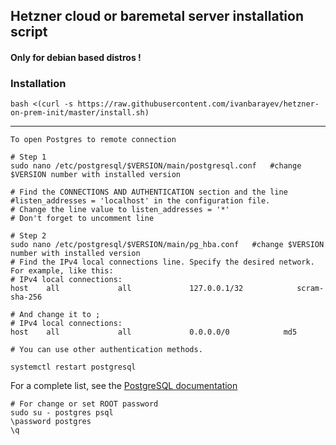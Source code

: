 ## Hetzner cloud or baremetal server installation script

#### Only for debian based distros !

### Installation

```shell
bash <(curl -s https://raw.githubusercontent.com/ivanbarayev/hetzner-on-prem-init/master/install.sh)
```
---

```shell
To open Postgres to remote connection

# Step 1
sudo nano /etc/postgresql/$VERSION/main/postgresql.conf   #change $VERSION number with installed version

# Find the CONNECTIONS AND AUTHENTICATION section and the line #listen_addresses = 'localhost' in the configuration file.
# Change the line value to listen_addresses = '*'
# Don't forget to uncomment line

# Step 2
sudo nano /etc/postgresql/$VERSION/main/pg_hba.conf   #change $VERSION number with installed version
# Find the IPv4 local connections line. Specify the desired network. For example, like this:
# IPv4 local connections:
host    all             all             127.0.0.1/32            scram-sha-256

# And change it to ;
# IPv4 local connections:
host    all             all             0.0.0.0/0            md5

# You can use other authentication methods. 

systemctl restart postgresql
```
For a complete list, see the [PostgreSQL documentation](https://www.postgresql.org/docs/current/index.html)

```shell
# For change or set ROOT password
sudo su - postgres psql
\password postgres
\q
```